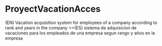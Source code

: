 # ProyectVacationAcces
(EN) Vacation acquisition system for employees of a company according to rank and years in the company ==(ES) sistema de adquisicion de vacaciones para los empleados de una empresa segun rango y años en la empresa
